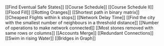[[Find Eventual Safe States]]
[[Course Schedule]]
[[Course Schedule II]]
[[Flood Fill]]
[[Rotting Oranges]]
[[Shortest path in binary matrix]]
[[Cheapest Flights within k stops]]
[[Network Delay Time]]
[[Find the city with the smallest number of neighbours in a threshold distance]]
[[Number of operations to make network connected]]
[[Most stones removed with same rows or columns]]
[[Accounts Merge]]
[[Redundant Connections]]
[[Swim in rising Water]]
[[Bridges in Graph]]


